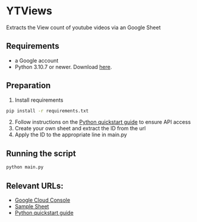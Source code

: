 # YTViews
Extracts the View count of youtube videos via an Google Sheet

## Requirements
- a Google account
- Python 3.10.7 or newer. Download [here](https://www.python.org/).

## Preparation
1. Install requirements
```sh
pip install -r requirements.txt
```
2. Follow instructions on the [Python quickstart guide](https://developers.google.com/docs/api/quickstart/python) to ensure API access
3. Create your own sheet and extract the ID from the url
4. Apply the ID to the appropriate line in main.py

## Running the script
```sh
python main.py
```

## Relevant URLs:
* [Google Cloud Console](https://console.cloud.google.com/)
* [Sample Sheet](https://docs.google.com/spreadsheets/d/1ypg-aT4fVPMarFrU4SlvafBXVT6knGwxBBVcxDlJQ2U)
* [Python quickstart guide](https://developers.google.com/docs/api/quickstart/python)
